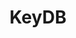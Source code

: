 ---
blog: https://docs.keydb.dev/blog
facebook: https://facebook.com/EQ-Alpha-Technology-285755075380958
git: https://github.com/JohnSully/KeyDB
instagram: https://instagram.com/eq_alpha_technology
linkedin: https://linkedin.com/company/eqalphatechnology
logohandle: keydbdev
sort: keydb
title: KeyDB
twitter: https://x.com/realkeydb
website: https://keydb.dev/
---